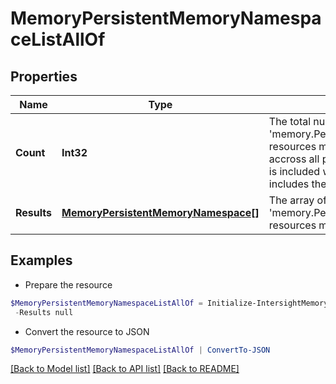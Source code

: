 # MemoryPersistentMemoryNamespaceListAllOf
## Properties

Name | Type | Description | Notes
------------ | ------------- | ------------- | -------------
**Count** | **Int32** | The total number of &#39;memory.PersistentMemoryNamespace&#39; resources matching the request, accross all pages. The &#39;Count&#39; attribute is included when the HTTP GET request includes the &#39;$inlinecount&#39; parameter. | [optional] 
**Results** | [**MemoryPersistentMemoryNamespace[]**](MemoryPersistentMemoryNamespace.md) | The array of &#39;memory.PersistentMemoryNamespace&#39; resources matching the request. | [optional] 

## Examples

- Prepare the resource
```powershell
$MemoryPersistentMemoryNamespaceListAllOf = Initialize-IntersightMemoryPersistentMemoryNamespaceListAllOf  -Count null `
 -Results null
```

- Convert the resource to JSON
```powershell
$MemoryPersistentMemoryNamespaceListAllOf | ConvertTo-JSON
```

[[Back to Model list]](../README.md#documentation-for-models) [[Back to API list]](../README.md#documentation-for-api-endpoints) [[Back to README]](../README.md)

